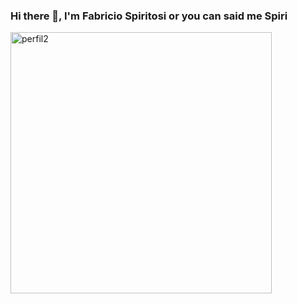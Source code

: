 ### Hi there 👋, I'm Fabricio Spiritosi or you can said me Spiri

<img width="418" alt="perfil2" src="https://user-images.githubusercontent.com/35983630/234263521-ef04903a-66ba-4c25-8523-6eb64ad5a439.png">



<!--
**fspiritosi/fspiritosi** is a ✨ _special_ ✨ repository because its `README.md` (this file) appears on your GitHub profile.

Here are some ideas to get you started:

- 🔭 I’m currently working on ...
- 🌱 I’m currently learning ...
- 👯 I’m looking to collaborate on ...
- 🤔 I’m looking for help with ...
- 💬 Ask me about ...
- 📫 How to reach me: ...
- 😄 Pronouns: ...
- ⚡ Fun fact: ...
-->

